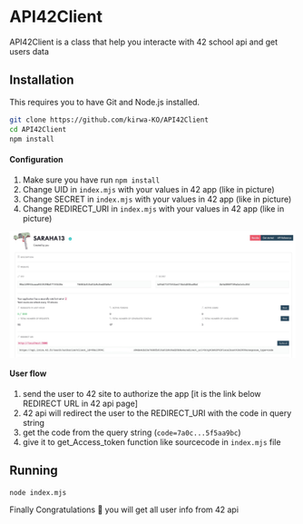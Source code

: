 # API42Client
API42Client is a class that help you interacte with 42 school api and get users data

## Installation
This requires you to have Git and Node.js installed.

```bash
git clone https://github.com/kirwa-KO/API42Client
cd API42Client
npm install
```

#### Configuration

1. Make sure you have run `npm install`
2. Change UID in `index.mjs` with your values in 42 app (like in picture)
3. Change SECRET in `index.mjs` with your values in 42 app (like in picture)
4. Change REDIRECT_URI in `index.mjs` with your values in 42 app (like in picture)

<img alt="42 app screen shot" align="middle" src="https://github.com/kirwa-KO/API42Client/blob/main/42-screen-shot.jpeg">

#### User flow
1. send the user to 42 site to authorize the app
   [it is the link below REDIRECT URL in 42 api page]
2. 42 api will redirect the user to the REDIRECT_URI with the code in query string
3. get the code from the query string (`code=7a0c...5f5aa9bc`)
4. give it to get_Access_token function like sourcecode in `index.mjs` file

## Running

```bash
node index.mjs
```

Finally Congratulations 🎉 you will get all user info from 42 api
